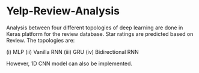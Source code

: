 # Yelp-Review-Analysis

Analysis between four different topologies of deep learning are done in Keras platform for the review database. Star ratings are predicted based on Review. The topologies are:

(i) MLP
(ii) Vanilla RNN
(iii) GRU 
(iv) Bidirectional RNN

However, 1D CNN model can also be implemented.
